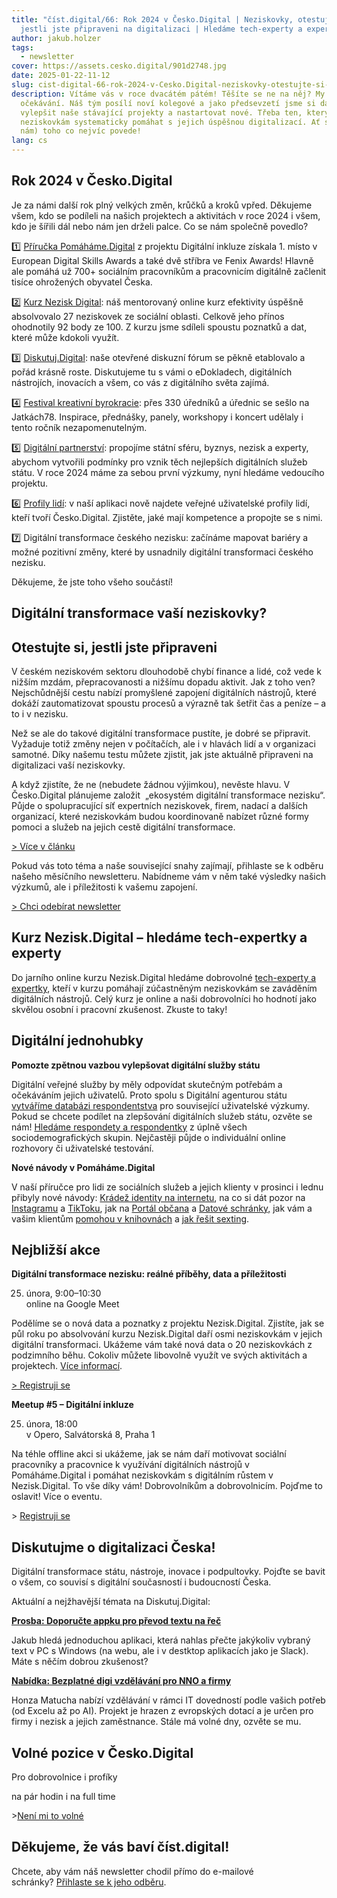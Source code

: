 ```yaml
---
title: "číst.digital/66: Rok 2024 v Česko.Digital | Neziskovky, otestujte si,
  jestli jste připraveni na digitalizaci | Hledáme tech-experty a expertky"
author: jakub.holzer
tags:
  - newsletter
cover: https://assets.cesko.digital/901d2748.jpg
date: 2025-01-22-11-12
slug: cist-digital-66-rok-2024-v-Cesko.Digital-neziskovky-otestujte-si-jestli-jste-připraveni-na-digitalizaci-hledame-tech-experty-expertky
description: Vítáme vás v roce dvacátém pátém! Těšíte se ne na něj? My jsme plní
  očekávání. Náš tým posílí noví kolegové a jako předsevzetí jsme si dali
  vylepšit naše stávající projekty a nastartovat nové. Třeba ten, který by měl
  neziskovkám systematicky pomáhat s jejich úspěšnou digitalizací. Ať se vám (i
  nám) toho co nejvíc povede!
lang: cs
---
```

## Rok 2024 v Česko.Digital

Je za námi další rok plný velkých změn, krůčků a kroků vpřed. Děkujeme všem, kdo se podíleli na našich projektech a aktivitách v roce 2024 i všem, kdo je šířili dál nebo nám jen drželi palce. Co se nám společně povedlo?

1️⃣ [Příručka Pomáháme.Digital](https://pomahame.digital/) z projektu Digitální inkluze získala 1. místo v European Digital Skills Awards a také dvě stříbra ve Fenix Awards! Hlavně ale pomáhá už 700+ sociálním pracovníkům a pracovnicím digitálně začlenit tisíce ohrožených obyvatel Česka.

2️⃣ [Kurz Nezisk Digital](https://nezisk.digital/): náš mentorovaný online kurz efektivity úspěšně absolvovalo 27 neziskovek ze sociální oblasti. Celkově jeho přínos ohodnotily 92 body ze 100. Z kurzu jsme sdíleli spoustu poznatků a dat, které může kdokoli využít.

3️⃣ [Diskutuj.Digital](http://diskutuj.digital/): naše otevřené diskuzní fórum se pěkně etablovalo a pořád krásně roste. Diskutujeme tu s vámi o eDokladech, digitálních nástrojích, inovacích a všem, co vás z digitálního světa zajímá.

4️⃣ [Festival kreativní byrokracie](https://creativebureaucracy.cz/): přes 330 úředníků a úřednic se sešlo na Jatkách78. Inspirace, přednášky, panely, workshopy i koncert udělaly i tento ročník nezapomenutelným.

5️⃣ [Digitální partnerství](https://www.cesko.digital/projekty/digitalni-partnerstvi/home): propojíme státní sféru, byznys, nezisk a experty, abychom vytvořili podmínky pro vznik těch nejlepších digitálních služeb státu. V roce 2024 máme za sebou první výzkumy, nyní hledáme vedoucího projektu.

6️⃣ [Profily lidí](https://app.cesko.digital/people): v naší aplikaci nově najdete veřejné uživatelské profily lidí, kteří tvoří Česko.Digital. Zjistěte, jaké mají kompetence a propojte se s nimi.

7️⃣ Digitální transformace českého nezisku: začínáme mapovat bariéry a možné pozitivní změny, které by usnadnily digitální transformaci českého nezisku.

Děkujeme, že jste toho všeho součástí!

## Digitální transformace vaší neziskovky?

## Otestujte si, jestli jste připraveni

V českém neziskovém sektoru dlouhodobě chybí finance a lidé, což vede k nižším mzdám, přepracovanosti a nižšímu dopadu aktivit. Jak z toho ven? Nejschůdnější cestu nabízí promyšlené zapojení digitálních nástrojů, které dokáží zautomatizovat spoustu procesů a výrazně tak šetřit čas a peníze – a to i v nezisku.

Než se ale do takové digitální transformace pustíte, je dobré se připravit. Vyžaduje totiž změny nejen v počítačích, ale i v hlavách lidí a v organizaci samotné. Díky našemu testu můžete zjistit, jak jste aktuálně připraveni na digitalizaci vaší neziskovky.

A když zjistíte, že ne (nebudete žádnou výjimkou), nevěste hlavu. V Česko.Digital plánujeme založit  „ekosystém digitální transformace nezisku“. Půjde o spolupracující síť expertních neziskovek, firem, nadací a dalších organizací, které neziskovkám budou koordinovaně nabízet různé formy pomoci a služeb na jejich cestě digitální transformace.

[\> Více v článku](https://blog.cesko.digital/2025/01/test-pripravenosti-nno-na-digitaliazci)

Pokud vás toto téma a naše související snahy zajímají, přihlaste se k odběru našeho měsíčního newsletteru. Nabídneme vám v něm také výsledky našich výzkumů, ale i příležitosti k vašemu zapojení. 

[\> Chci odebírat newsletter](https://ceskodigital.ecomailapp.cz/public/form/8-0ff8f206695a872edfb6fade7b6458ba)

## Kurz Nezisk.Digital – hledáme tech-expertky a experty

Do jarního online kurzu Nezisk.Digital hledáme dobrovolné [tech-experty a expertky](https://app.cesko.digital/opportunities/recGLCcg5xF0wsi5e), kteří v kurzu pomáhají zúčastněným neziskovkám se zaváděním digitálních nástrojů. Celý kurz je online a naši dobrovolníci ho hodnotí jako skvělou osobní i pracovní zkušenost. Zkuste to taky!

## Digitální jednohubky

**Pomozte zpětnou vazbou vylepšovat digitální služby státu**

Digitální veřejné služby by měly odpovídat skutečným potřebám a očekáváním jejich uživatelů. Proto spolu s Digitální agenturou státu [vytváříme databázi respondentstva](https://app.cesko.digital/projects/uzivatelsky-vyzkum-dia) pro související uživatelské výzkumy. Pokud se chcete podílet na zlepšování digitálních služeb státu, ozvěte se nám! [Hledáme respondety a respondentky](https://app.cesko.digital/opportunities/rec6qixUODj79H88u) z úplně všech sociodemografických skupin. Nejčastěji půjde o individuální online rozhovory či uživatelské testování.

**Nové návody v Pomáháme.Digital**

V naší příručce pro lidi ze sociálních služeb a jejich klienty v prosinci i lednu přibyly nové návody: [Krádež identity na internetu](https://www.pomahame.digital/course/view.php?id=133), na co si dát pozor na [Instagramu](https://www.pomahame.digital/course/view.php?id=134) a [TikToku](https://www.pomahame.digital/course/view.php?id=132), jak na [Portál občana](https://www.pomahame.digital/course/view.php?id=126) a [Datové schránky,](https://www.pomahame.digital/course/view.php?id=127) jak vám a vašim klientům [pomohou v knihovnách](https://www.pomahame.digital/enrol/index.php?id=130) a [jak řešit sexting](https://www.pomahame.digital/course/view.php?id=129).

## Nejbližší akce

**Digitální transformace nezisku: reálné příběhy, data a příležitosti**

25. února, 9:00–10:30\
    online na Google Meet

Podělíme se o nová data a poznatky z projektu Nezisk.Digital. Zjistíte, jak se půl roku po absolvování kurzu Nezisk.Digital daří osmi neziskovkám v jejich digitální transformaci. Ukážeme vám také nová data o 20 neziskovkách z podzimního běhu. Cokoliv můžete libovolně využít ve svých aktivitách a projektech. [Více informací](https://app.cesko.digital/events/nezisk-digital-showcase-24-1).

[\> Registruji se](https://airtable.com/appBMJcLnBva02IEy/shr7e5GpqzKrYFvII)

**Meetup #5 – Digitální inkluze**

25. února, 18:00\
v Opero, Salvátorská 8, Praha 1

Na téhle offline akci si ukážeme, jak se nám daří motivovat sociální pracovníky a pracovnice k využívání digitálních nástrojů v Pomáháme.Digital i pomáhat neziskovkám s digitálním růstem v Nezisk.Digital. To vše díky vám! Dobrovolníkům a dobrovolnicím. Pojďme to oslavit! Více o eventu.

\> [Registruji se](https://airtable.com/appzzeZuZPAlDmgNl/shrYtsvhW56mHt8jt)

## Diskutujme o digitalizaci Česka!

Digitální transformace státu, nástroje, inovace i podpultovky. Pojďte se bavit o všem, co souvisí s digitální současností i budoucností Česka.

Aktuální a nejžhavější témata na Diskutuj.Digital:

**[Prosba: Doporučte appku pro převod textu na řeč](https://diskutuj.digital/t/doporucte-appku-pro-prevod-textu-na-rec/948)**

Jakub hledá jednoduchou aplikaci, která nahlas přečte jakýkoliv vybraný text v PC s Windows (na webu, ale i v destktop aplikacích jako je Slack). Máte s něčím dobrou zkušenost?

**[Nabídka: Bezplatné digi vzdělávání pro NNO a firmy](https://diskutuj.digital/t/projekt-digi-vzdelavani-pro-nno-a-firmy/953)**

Honza Matucha nabízí vzdělávání v rámci IT dovedností podle vašich potřeb (od Excelu až po AI). Projekt je hrazen z evropských dotací a je určen pro firmy i nezisk a jejich zaměstnance. Stále má volné dny, ozvěte se mu.

## Volné pozice v Česko.Digital

Pro dobrovolnice i profíky

na pár hodin i na full time

\>[Není mi to volné](https://app.cesko.digital/)

## Děkujeme, že vás baví číst.digital!

Chcete, aby vám náš newsletter chodil přímo do e-mailové schránky? [Přihlaste se k jeho odběru](https://ceskodigital.ecomailapp.cz/public/form/6-3fdfd544852ed7431aa64f3b9481afb9).
